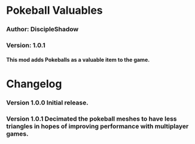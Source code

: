 # Pokeball Valuables
### Author: DiscipleShadow
### Version: 1.0.1

#### This mod adds Pokeballs as a valuable item to the game.

# Changelog
### Version 1.0.0 Initial release.
### Version 1.0.1 Decimated the pokeball meshes to have less triangles in hopes of improving performance with multiplayer games.